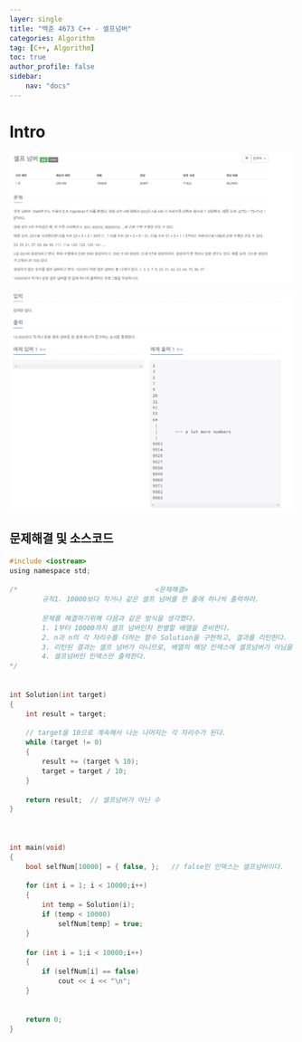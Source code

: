 ```yaml
---
layer: single
title: "백준 4673 C++ - 셀프넘버"
categories: Algorithm
tag: [C++, Algorithm]
toc: true
author_profile: false
sidebar: 
    nav: "docs"
---
```




# Intro

![image](/images/2024/2024-08-03/capture_1.PNG)      

![image](/images/2024/2024-08-03/capture_2.PNG)      


## 문제해결 및 소스코드

```c
#include <iostream>
using namespace std;

/*									<문제해결>
		규칙1. 10000보다 작거나 같은 셀프 넘버를 한 줄에 하나씩 출력하라.

		문제를 해결하기위해 다음과 같은 방식을 생각했다.
		1. 1부터 10000까지 셀프 넘버인지 판별할 배열을 준비한다.
		2. n과 n의 각 자리수를 더하는 함수 Solution을 구현하고, 결과를 리턴한다.
		3. 리턴된 결과는 셀프 넘버가 아니므로, 배열의 해당 인덱스에 셀프넘버가 아님을 표시한다.
		4. 셀프넘버인 인덱스만 출력한다.
*/


int Solution(int target)
{
	int result = target;

	// target을 10으로 계속해서 나눈 나머지는 각 자리수가 된다.
	while (target != 0)
	{
		result += (target % 10);
		target = target / 10;
	}

	return result;	// 셀프넘버가 아닌 수
}



int main(void)
{
	bool selfNum[10000] = { false, };	// false인 인덱스는 셀프넘버이다.
	
	for (int i = 1; i < 10000;i++)
	{
		int temp = Solution(i);
		if (temp < 10000)
			selfNum[temp] = true;
	}

	for (int i = 1;i < 10000;i++)
	{
		if (selfNum[i] == false)
			cout << i << "\n";
	}


	return 0;
}


```